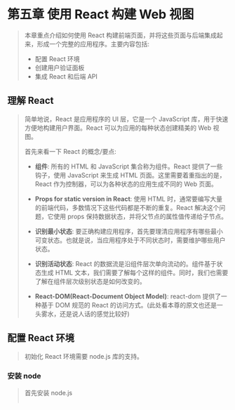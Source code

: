 # 第五章 使用 React 构建 Web 视图

> 本章重点介绍如何使用 React 构建前端页面，并将这些页面与后端集成起来，形成一个完整的应用程序。主要内容包括:
>
> * 配置 React 环境
> * 创建用户验证面板
> * 集成 React 和后端 API

## 理解 React

> 简单地说，React 是应用程序的 UI 层，它是一个 JavaScript 库，用于快速方便地构建用户界面。React 可以为应用的每种状态创建精美的 Web 视图。
>
> 首先来看一下 React 的概念/要点:
>
> * **组件**: 所有的 HTML 和 JavaScript 集合称为组件。React 提供了一些钩子，使用 JavaScript 来生成 HTML 页面。这里需要着重指出的是，React 作为控制器，可以为各种状态的应用生成不同的 Web 页面。
> * **Props for static version in React**: 使用 HTML 时，通常要编写大量的前端代码，多数情况下这些代码都是不断的重复。React 解决这个问题，它使用 props 保持数据状态，并将父节点的属性值传递给子节点。
>
> * **识别最小状态**: 要正确构建应用程序，首先要理清应用程序有哪些最小可变状态。也就是说，当应用程序处于不同状态时，需要维护哪些用户状态。
>
> * **识别活动状态**: React 的数据流是沿组件层次单向流动的。组件基于状态生成 HTML 文本，我们需要了解每个这样的组件。同时，我们也需要了解在组件层次级别状态是如何改变的。
>
> * **React-DOM\(React-Document Object Model\)**: react-dom 提供了一种基于 DOM 规范的 React 的访问方式。\(此处看本尊的原文也还是一头雾水，还是说人话的感觉比较好\)

## 配置 React 环境

> 初始化 React 环境需要 node.js 库的支持。

### 安装 node

> 首先安装 node.js
>
> ```
>
> ```



